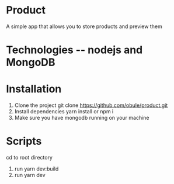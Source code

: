 # Product
A simple app that allows you to store products and preview them
# Technologies -- nodejs and MongoDB
# Installation
1) Clone the project git clone https://github.com/obule/product.git
2) Install dependencies yarn install or npm i
3) Make sure you have mongodb running on your machine
# Scripts
cd to root directory 
1) run yarn dev:build
2) run yarn dev
